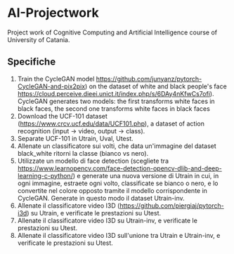 # AI-Projectwork
Project work of Cognitive Computing and Artificial Intelligence course of University of Catania.

## Specifiche
1. Train the CycleGAN model https://github.com/junyanz/pytorch-CycleGAN-and-pix2pix) on the dataset of white and black people's face https://cloud.perceive.dieei.unict.it/index.php/s/6DAy4nKfwCs7ofi). 
CycleGAN generates two models: the first transforms white faces in black faces, the second one transforms white faces in black faces
2. Download the UCF-101 dataset (https://www.crcv.ucf.edu/data/UCF101.php), a dataset of action recognition (input -> video, output -> class).
3. Separate UCF-101 in Utrain, Uval, Utest.
4. Allenate un classificatore sui volti, che data un'immagine del dataset black_white ritorni la classe (bianco vs nero).
5. Utilizzate un modello di face detection (scegliete tra https://www.learnopencv.com/face-detection-opencv-dlib-and-deep-learning-c-python/) e generate una nuova versione di Utrain in cui, in ogni immagine, estraete ogni volto, classificate se bianco o nero, e lo convertite nel colore opposto tramite il modello corrispondente in CycleGAN. Generate in questo modo il dataset Utrain-inv.
6. Allenate il classificatore video I3D (https://github.com/piergiaj/pytorch-i3d) su Utrain, e verificate le prestazioni su Utest.
7. Allenate il classificatore video I3D su Utrain-inv, e verificate le prestazioni su Utest.
8. Allenate il classificatore video I3D sull'unione tra Utrain e Utrain-inv, e verificate le prestazioni su Utest.
